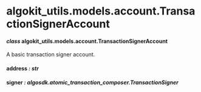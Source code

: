 # algokit_utils.models.account.TransactionSignerAccount

#### *class* algokit_utils.models.account.TransactionSignerAccount

A basic transaction signer account.

#### address *: str*

#### signer *: algosdk.atomic_transaction_composer.TransactionSigner*
